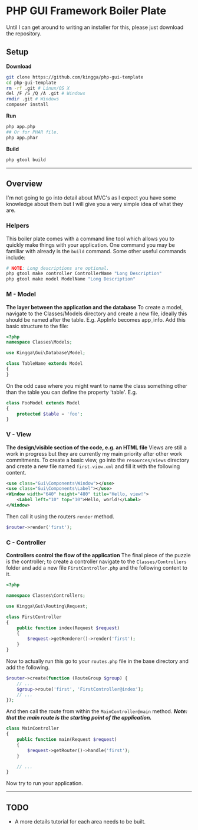 # PHP GUI Framework Boiler Plate
Until I can get around to writing an installer for this, please just download the repository.

## Setup
**Download**
```bash
git clone https://github.com/kingga/php-gui-template
cd php-gui-template
rm -rf .git # Linux/OS X
del /F /S /Q /A .git # Windows
rmdir .git # Windows
composer install
```

**Run**
```bash
php app.php
## Or for PHAR file.
php app.phar
```

**Build**
```bash
php gtool build
```

___

## Overview
I'm not going to go into detail about MVC's as I expect you have some knowledge about them but I will give you a very simple idea of what they are.

### Helpers
This boiler plate comes with a command line tool which allows you to quickly make things with your application. One command you may be familiar with already is the `build` command. Some other useful commands include:

```bash
# NOTE: Long descriptions are optional.
php gtool make controller ControllerName "Long Description"
php gtool make model ModelName "Long Description"
```

### M - Model
**The layer between the application and the database**
To create a model, navigate to the Classes/Models directory and create a new file, ideally this should be named after the table. E.g. AppInfo becomes app_info. Add this basic structure to the file:

```php
<?php
namespace Classes\Models;

use Kingga\Gui\Database\Model;

class TableName extends Model
{
}

```

On the odd case where you might want to name the class something other than the table you can define the property 'table'. E.g.

```php
class FooModel extends Model
{
    protected $table = 'foo';
}
```

### V - View
**The design/visible section of the code, e.g. an HTML file**
Views are still a work in progress but they are currently my main priority after other work commitments. To create a basic view, go into the `resources/views` directory and create a new file named `first.view.xml` and fill it with the following content.

```xml
<use class="Gui\Components\Window"></use>
<use class="Gui\Components\Label"></use>
<Window width="640" height="480" title="Hello, view!">
    <Label left="10" top="10">Hello, world!</Label>
</Window>
```

Then call it using the routers `render` method.

```php
$router->render('first');
```

### C - Controller
**Controllers control the flow of the application**
The final piece of the puzzle is the controller; to create a controller navigate to the `Classes/Controllers` folder and add a new file `FirstController.php` and the following content to it.

```php
<?php

namespace Classes\Controllers;

use Kingga\Gui\Routing\Request;

class FirstController
{
    public function index(Request $request)
    {
        $request->getRenderer()->render('first');
    }
}

```

Now to actually run this go to your `routes.php` file in the base directory and add the following.

```php
$router->create(function (RouteGroup $group) {
    // ...
    $group->route('first', 'FirstController@index');
    // ...
});
```

And then call the route from within the `MainController@main` method.
***Note: that the main route is the starting point of the application.***

```php
class MainController
{
    public function main(Request $request)
    {
        $request->getRouter()->handle('first');
    }

    // ...
}
```

Now try to run your application.

___

## TODO
* A more details tutorial for each area needs to be built.

